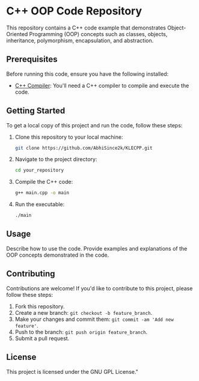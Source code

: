 # C++ OOP Code Repository

This repository contains a C++ code example that demonstrates Object-Oriented Programming (OOP) concepts such as classes, objects, inheritance, polymorphism, encapsulation, and abstraction.

## Prerequisites

Before running this code, ensure you have the following installed:

- [C++ Compiler](https://github.com/AbhiSince2k/KLECPP.git): You'll need a C++ compiler to compile and execute the code.

## Getting Started

To get a local copy of this project and run the code, follow these steps:

1. Clone this repository to your local machine:

    ```bash
    git clone https://github.com/AbhiSince2k/KLECPP.git
    ```

2. Navigate to the project directory:

    ```bash
    cd your_repository
    ```

3. Compile the C++ code:

    ```bash
    g++ main.cpp -o main
    ```

4. Run the executable:

    ```bash
    ./main
    ```

## Usage

Describe how to use the code. Provide examples and explanations of the OOP concepts demonstrated in the code.

## Contributing

Contributions are welcome! If you'd like to contribute to this project, please follow these steps:

1. Fork this repository.
2. Create a new branch: `git checkout -b feature_branch`.
3. Make your changes and commit them: `git commit -am 'Add new feature'`.
4. Push to the branch: `git push origin feature_branch`.
5. Submit a pull request.

## License

This project is licensed under the GNU GPL License."
